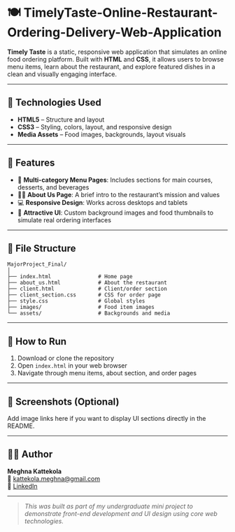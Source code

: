 # 🍽️ TimelyTaste-Online-Restaurant-Ordering-Delivery-Web-Application

**Timely Taste** is a static, responsive web application that simulates an online food ordering platform. Built with **HTML** and **CSS**, it allows users to browse menu items, learn about the restaurant, and explore featured dishes in a clean and visually engaging interface.

---

## 🔧 Technologies Used

- **HTML5** – Structure and layout
- **CSS3** – Styling, colors, layout, and responsive design
- **Media Assets** – Food images, backgrounds, layout visuals

---

## 🌟 Features

- 🍕 **Multi-category Menu Pages**: Includes sections for main courses, desserts, and beverages
- 🧑‍🍳 **About Us Page**: A brief intro to the restaurant’s mission and values
- 💻 **Responsive Design**: Works across desktops and tablets
- 🎨 **Attractive UI**: Custom background images and food thumbnails to simulate real ordering interfaces

---

## 📁 File Structure

```
MajorProject_Final/
│
├── index.html               # Home page
├── about_us.html            # About the restaurant
├── client.html              # Client/order section
├── client_section.css       # CSS for order page
├── style.css                # Global styles
├── images/                  # Food item images
└── assets/                  # Backgrounds and media
```

---

## 🚀 How to Run

1. Download or clone the repository
2. Open `index.html` in your web browser
3. Navigate through menu items, about section, and order pages

---

## 📸 Screenshots (Optional)

Add image links here if you want to display UI sections directly in the README.

---

## 👩‍💻 Author

**Meghna Kattekola**  
📧 [kattekola.meghna@gmail.com](mailto:kattekola.meghna@gmail.com)  
🔗 [LinkedIn](https://www.linkedin.com/in/meghnadk)

---

> *This was built as part of my undergraduate mini project to demonstrate front-end development and UI design using core web technologies.*
